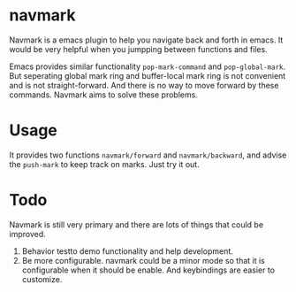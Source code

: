navmark
==
Navmark is a emacs plugin to help you navigate back and forth in emacs. It would be very helpful when you jumpping between functions and files.

Emacs provides similar functionality `pop-mark-command` and `pop-global-mark`. But seperating global mark ring and buffer-local mark ring is not convenient and is not straight-forward. And there is no way to move forward by these commands. Navmark aims to solve these problems.

Usage
==
It provides two functions
`navmark/forward` and `navmark/backward`, and advise the `push-mark` to keep track on marks. Just try it out.

Todo
==
Navmark is still very primary and there are lots of things that could be improved.

1. Behavior testto demo functionality and help development.
2. Be more configurable. navmark could be a minor mode so that it is configurable when it should be enable. And keybindings are easier to customize.
